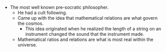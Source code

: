 - The most well known pre-socratic philosopher.
	- He had a cult following.
	- Came up with the idea that mathematical relations are what govern the cosmos.
		- This idea originated when he realized the length of a string on an instrument changed the sound that the instrument made.
	- Mathematical ratios and relations are what is most real within the universe.